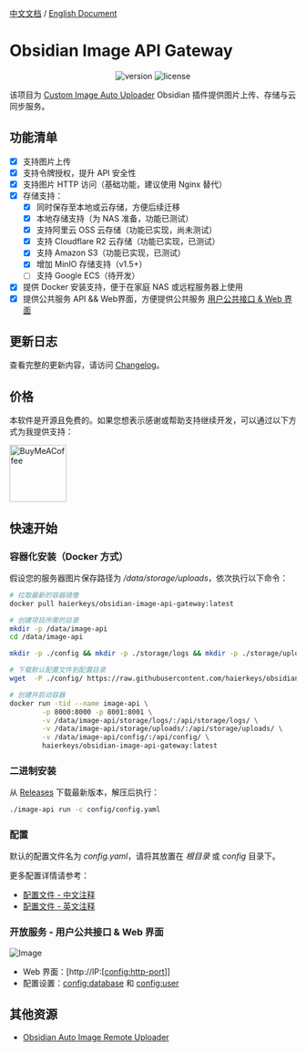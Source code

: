 [中文文档](readme-zh.md) / [English Document](README.md)
# Obsidian Image API Gateway

<p align="center">
    <img src="https://img.shields.io/github/release/haierkeys/obsidian-image-api-gateway" alt="version">
    <img src="https://img.shields.io/github/license/haierkeys/obsidian-image-api-gateway" alt="license">
</p>

该项目为 [Custom Image Auto Uploader](https://github.com/haierkeys/obsidian-custom-image-auto-uploader) Obsidian 插件提供图片上传、存储与云同步服务。

## 功能清单

- [x] 支持图片上传
- [x] 支持令牌授权，提升 API 安全性
- [x] 支持图片 HTTP 访问（基础功能，建议使用 Nginx 替代）
- [x] 存储支持：
  - [x] 同时保存至本地或云存储，方便后续迁移
  - [x] 本地存储支持（为 NAS 准备，功能已测试）
  - [x] 支持阿里云 OSS 云存储（功能已实现，尚未测试）
  - [x] 支持 Cloudflare R2 云存储（功能已实现，已测试）
  - [x] 支持 Amazon S3（功能已实现，已测试）
  - [x] 增加 MinIO 存储支持（v1.5+）
  - [ ] 支持 Google ECS（待开发）
- [x] 提供 Docker 安装支持，便于在家庭 NAS 或远程服务器上使用
- [x] 提供公共服务 API && Web界面，方便提供公共服务 <a href="#userapi">用户公共接口 & Web 界面</a>

## 更新日志

查看完整的更新内容，请访问 [Changelog](https://github.com/haierkeys/obsidian-image-api-gateway/releases)。

## 价格

本软件是开源且免费的。如果您想表示感谢或帮助支持继续开发，可以通过以下方式为我提供支持：

[<img src="https://cdn.ko-fi.com/cdn/kofi3.png?v=3" alt="BuyMeACoffee" width="100">](https://ko-fi.com/haierkeys)

## 快速开始

### 容器化安装（Docker 方式）

假设您的服务器图片保存路径为 _/data/storage/uploads_，依次执行以下命令：

```bash
# 拉取最新的容器镜像
docker pull haierkeys/obsidian-image-api-gateway:latest

# 创建项目所需的目录
mkdir -p /data/image-api
cd /data/image-api

mkdir -p ./config && mkdir -p ./storage/logs && mkdir -p ./storage/uploads

# 下载默认配置文件到配置目录
wget  -P ./config/ https://raw.githubusercontent.com/haierkeys/obsidian-image-api-gateway/main/config/config.yaml

# 创建并启动容器
docker run -tid --name image-api \
        -p 8000:8000 -p 8001:8001 \
        -v /data/image-api/storage/logs/:/api/storage/logs/ \
        -v /data/image-api/storage/uploads/:/api/storage/uploads/ \
        -v /data/image-api/config/:/api/config/ \
        haierkeys/obsidian-image-api-gateway:latest
```

### 二进制安装

从 [Releases](https://github.com/haierkeys/obsidian-image-api-gateway/releases) 下载最新版本，解压后执行：

```bash
./image-api run -c config/config.yaml
```

### 配置

默认的配置文件名为 _config.yaml_，请将其放置在 _根目录_ 或 _config_ 目录下。

更多配置详情请参考：

- [配置文件 - 中文注释](config/config.yaml)
- [配置文件 - 英文注释](config/config-en.yaml)

### 开放服务 - 用户公共接口 & Web 界面
<span id="lable"></span>

![Image](https://github.com/user-attachments/assets/39c798de-b243-42c1-a75a-cd179913fc49)

- Web 界面：[http://IP:[[config:http-port](config/config.yaml#http-port)]]
- 配置设置：[config:database](config/config.yaml#database) 和 [config:user](config/config.yaml#user)

## 其他资源

- [Obsidian Auto Image Remote Uploader](https://github.com/haierkeys/obsidian-auto-image-remote-uploader)